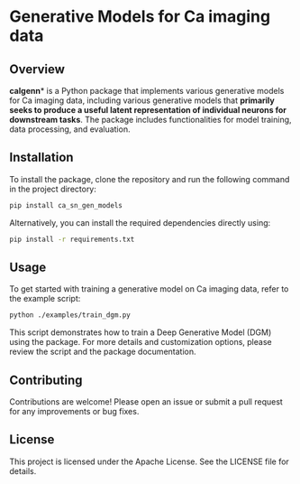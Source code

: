 # Generative Models for Ca imaging data

## Overview
**calgenn*** is a Python package that implements various generative models for Ca imaging data, including various generative models that **primarily seeks to produce a useful latent representation of individual neurons for downstream tasks**. The package includes functionalities for model training, data processing, and evaluation.

## Installation
To install the package, clone the repository and run the following command in the project directory:

```bash
pip install ca_sn_gen_models
```

Alternatively, you can install the required dependencies directly using:

```bash
pip install -r requirements.txt
```

## Usage

To get started with training a generative model on Ca imaging data, refer to the example script:

```bash
python ./examples/train_dgm.py
```

This script demonstrates how to train a Deep Generative Model (DGM) using the package. For more details and customization options, please review the script and the package documentation.

## Contributing
Contributions are welcome! Please open an issue or submit a pull request for any improvements or bug fixes.

## License
This project is licensed under the Apache License. See the LICENSE file for details.
